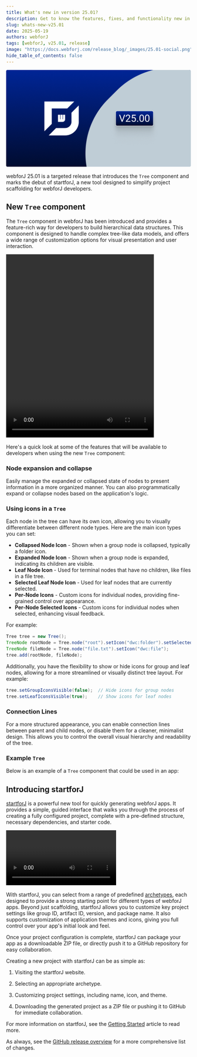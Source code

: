 ```yaml
---
title: What's new in version 25.01?
description: Get to know the features, fixes, and functionality new in webforJ version 25.01.
slug: whats-new-v25.01
date: 2025-05-19
authors: webforJ
tags: [webforJ, v25.01, release]
image: "https://docs.webforj.com/release_blog/_images/25.01-social.png"
hide_table_of_contents: false
---
```


![cover image](../../static/release_blog/_images/25.00.png)

webforJ 25.01 is a targeted release that introduces the `Tree` component and marks the debut of startforJ, a new tool designed to simplify project scaffolding for webforJ developers.

<!-- truncate -->

## New `Tree` component

The `Tree` component in webforJ has been introduced and provides a feature-rich way for developers to build hierarchical data structures. This component is designed to handle complex tree-like data models, and offers a wide range of customization options for visual presentation and user interaction. 

<div 
  style={{
    display: 'flex', 
    justifyContent: 'center', 
    margin: '1rem 0', 
    width: '100%'
  }}
>
  <video width="80%" height="500px" controls>
    <source src='https://cdn.webforj.com/webforj-documentation/video/release/tree.mp4' type="video/mp4" />
  </video>
</div>

Here's a quick look at some of the features that will be available to developers when using the new `Tree` component:

### Node expansion and collapse
Easily manage the expanded or collapsed state of nodes to present information in a more organized manner. You can also programmatically expand or collapse nodes based on the application's logic.

### Using icons in a `Tree`

Each node in the tree can have its own icon, allowing you to visually differentiate between different node types. Here are the main icon types you can set:

- **Collapsed Node Icon** - Shown when a group node is collapsed, typically a folder icon.
- **Expanded Node Icon** - Shown when a group node is expanded, indicating its children are visible.
- **Leaf Node Icon** - Used for terminal nodes that have no children, like files in a file tree.
- **Selected Leaf Node Icon** - Used for leaf nodes that are currently selected.
- **Per-Node Icons** - Custom icons for individual nodes, providing fine-grained control over appearance.
- **Per-Node Selected Icons** - Custom icons for individual nodes when selected, enhancing visual feedback.

For example:

```java
Tree tree = new Tree();
TreeNode rootNode = Tree.node("root").setIcon("dwc:folder").setSelectedIcon("dwc:folder-open");
TreeNode fileNode = Tree.node("file.txt").setIcon("dwc:file");
tree.add(rootNode, fileNode);
```

Additionally, you have the flexibility to show or hide icons for group and leaf nodes, allowing for a more streamlined or visually distinct tree layout. For example:

```java
tree.setGroupIconsVisible(false);  // Hide icons for group nodes
tree.setLeafIconsVisible(true);    // Show icons for leaf nodes
```

### Connection Lines

For a more structured appearance, you can enable connection lines between parent and child nodes, or disable them for a cleaner, minimalist design. This allows you to control the overall visual hierarchy and readability of the tree.

### Example `Tree`

Below is an example of a `Tree` component that could be used in an app:

<ComponentDemo 
path='/webforj/tree?' 
javaE='https://raw.githubusercontent.com/webforj/webforj-documentation/refs/heads/main/src/main/java/com/webforj/samples/views/tree/TreeView.java'
height="450px"
/>

## Introducing startforJ

[startforJ](https://docs.webforj.com/startforj/) is a powerful new tool for quickly generating webforJ apps. It provides a simple, guided interface that walks you through the process of creating a fully configured project, complete with a pre-defined structure, necessary dependencies, and starter code.

<div class="videos-container">
  <video controls>
    <source src="https://cdn.webforj.com/webforj-documentation/video/archetypes/starforj.mov" type="video/mp4" />
  </video>
</div>

With startforJ, you can select from a range of predefined [archetypes](../../docs/building-ui/archetypes/overview), each designed to provide a strong starting point for different types of webforJ apps. Beyond just scaffolding, startforJ allows you to customize key project settings like group ID, artifact ID, version, and package name. It also supports customization of application themes and icons, giving you full control over your app's initial look and feel.

Once your project configuration is complete, startforJ can package your app as a downloadable ZIP file, or directly push it to a GitHub repository for easy collaboration.

Creating a new project with startforJ can be as simple as:

1. Visiting the startforJ website.

2. Selecting an appropriate archetype.

3. Customizing project settings, including name, icon, and theme.

4. Downloading the generated project as a ZIP file or pushing it to GitHub for immediate collaboration.

For more information on startforJ, see the [Getting Started](../../docs/introduction/getting-started) article to read more.

As always, see the [GitHub release overview](https://github.com/webforj/webforj/releases/tag/25.01) for a more comprehensive list of changes. 